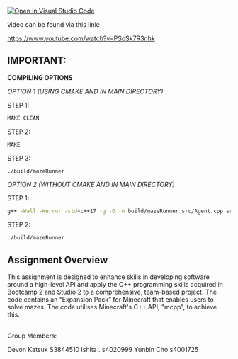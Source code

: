 [![Open in Visual Studio Code](https://classroom.github.com/assets/open-in-vscode-718a45dd9cf7e7f842a935f5ebbe5719a5e09af4491e668f4dbf3b35d5cca122.svg)](https://classroom.github.com/online_ide?assignment_repo_id=15114298&assignment_repo_type=AssignmentRepo)

video can be found via this link:

https://www.youtube.com/watch?v=PSoSk7R3nhk

## **IMPORTANT:**

**COMPILING OPTIONS**

_OPTION 1 (USING CMAKE AND IN MAIN DIRECTORY)_

STEP 1:

```bash
MAKE CLEAN
```

STEP 2:

```bash
MAKE
```

STEP 3:

```bash
./build/mazeRunner
```

_OPTION 2 (WITHOUT CMAKE AND IN MAIN DIRECTORY)_

STEP 1:

```bash
g++ -Wall -Werror -std=c++17 -g -O -o build/mazeRunner src/Agent.cpp src/mazeRunner.cpp src/Maze.cpp -lmcpp

```

STEP 2:

```bash
./build/mazeRunner
```

## Assignment Overview

This assignment is designed to enhance skills in developing software around a high-level API and apply the C++ programming skills acquired in Bootcamp 2 and Studio 2 to a comprehensive, team-based project. The code contains an “Expansion Pack” for Minecraft that enables users to solve mazes. The code utilises Minecraft's C++ API, "mcpp", to achieve this.

</br>
Group Members:

Devon Katsuk S3844510
Ishita . s4020999
Yunbin Cho s4001725
